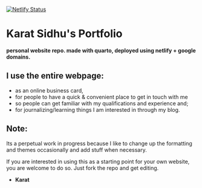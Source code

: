 [![Netlify Status](https://api.netlify.com/api/v1/badges/f41bf6a2-4430-44a4-aa76-20d8e0489a71/deploy-status)](https://app.netlify.com/sites/karatsidhu/deploys)

# Karat Sidhu's Portfolio

**personal website repo. made with quarto, deployed using netlify + google domains.**

## I use the entire webpage:

- as an online business card,
- for people to have a quick & convenient place to get in touch with me
- so people can get familiar with my qualifications and experience and;
- for journalizing/learning things I am interested in through my blog.

## Note:

Its a perpetual work in progress because I like to change up the formatting and themes occasionally and add stuff when necessary.

If you are interested in using this as a starting point for your own website, you are welcome to do so.
Just fork the repo and get editing.

- **Karat**
